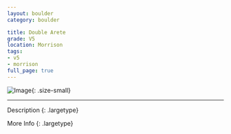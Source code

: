 ```yaml
---
layout: boulder
category: boulder

title: Double Arete
grade: V5
location: Morrison
tags:
- v5
- morrison
full_page: true
---
```


![Image](https://pub-512d85031b1440409fe8612f837b8235.r2.dev/double_arete_morrison_v5.jpg){: .size-small}

---


Description
{: .largetype}


More Info
{: .largetype}

